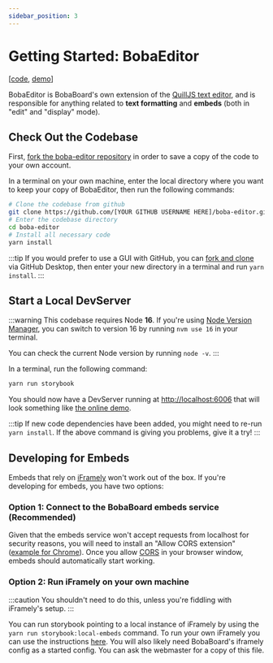 ```yaml
---
sidebar_position: 3
---
```


# Getting Started: BobaEditor

\[[code](https://github.com/BobaBoard/boba-editor), [demo](https://bobaeditor.netlify.app/?path=/story/editor-preview--simple-editor)]

BobaEditor is BobaBoard's own extension of the [QuillJS text editor](https://quilljs.com/), and is responsible for anything related to **text formatting** and **embeds** (both in "edit" and "display" mode).

## Check Out the Codebase

First, [fork the boba-editor repository](https://docs.github.com/en/get-started/quickstart/fork-a-repo) in order to save a copy of the code to your own account.

In a terminal on your own machine, enter the local directory where you want to keep your copy of BobaEditor, then run the following commands:

```bash
# Clone the codebase from github
git clone https://github.com/[YOUR GITHUB USERNAME HERE]/boba-editor.git
# Enter the codebase directory
cd boba-editor
# Install all necessary code
yarn install
```

:::tip
If you would prefer to use a GUI with GitHub, you can [fork and clone](https://docs.github.com/en/desktop/contributing-and-collaborating-using-github-desktop/adding-and-cloning-repositories/cloning-and-forking-repositories-from-github-desktop) via GitHub Desktop, then enter your new directory in a terminal and run `yarn install`.
:::

## Start a Local DevServer

:::warning
This codebase requires Node **16**. If you're using [Node Version Manager](https://github.com/nvm-sh/nvm), you can switch to version 16 by running `nvm use 16` in your terminal.

You can check the current Node version by running `node -v`.
:::

In a terminal, run the following command:

```bash
yarn run storybook
```

You should now have a DevServer running at [http://localhost:6006](http://localhost:6006) that will look something like [the online demo](https://bobaeditor.netlify.app/).

:::tip
If new code dependencies have been added, you might need to re-run `yarn install`. If the above command is giving you problems, give it a try!
:::

## Developing for Embeds

Embeds that rely on [iFramely](https://github.com/itteco/iframely) won't work out of the box. If you're developing for embeds, you have two options:

### Option 1: Connect to the BobaBoard embeds service (Recommended)

Given that the embeds service won't accept requests from localhost for security reasons, you will need to install an "Allow CORS extension" ([example for Chrome](https://chrome.google.com/webstore/detail/allow-cors-access-control/lhobafahddgcelffkeicbaginigeejlf?hl=en)). Once you allow [CORS](https://en.wikipedia.org/wiki/Cross-origin_resource_sharing) in your browser window, embeds should automatically start working.

### Option 2: Run iFramely on your own machine

:::caution
You shouldn't need to do this, unless you're fiddling with iFramely's setup.
:::

You can run storybook pointing to a local instance of iFramely by using the `yarn run storybook:local-embeds` command. To run your own iFramely you can use the instructions [here](https://iframely.com/docs/host). You will also likely need BobaBoard's iframely config as a started config. You can ask the webmaster for a copy of this file.
